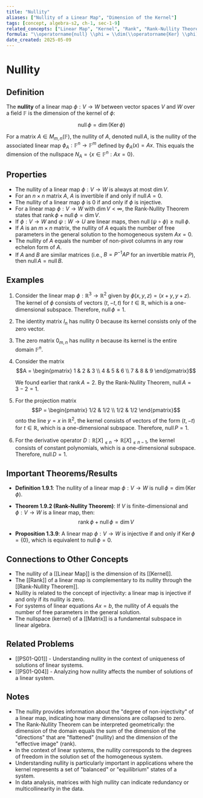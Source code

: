 ```yaml
---
title: "Nullity"
aliases: ["Nullity of a Linear Map", "Dimension of the Kernel"]
tags: [concept, algebra-s2, ch-1, sec-1-9]
related_concepts: ["Linear Map", "Kernel", "Rank", "Rank-Nullity Theorem", "Matrix"]
formula: "\\operatorname{null} \\phi = \\dim(\\operatorname{Ker} \\phi)"
date_created: 2025-05-09
---
```


# Nullity

## Definition
The **nullity** of a linear map $\phi: V \rightarrow W$ between vector spaces $V$ and $W$ over a field $\mathbb{F}$ is the dimension of the kernel of $\phi$:

$$\operatorname{null} \phi = \dim(\operatorname{Ker} \phi)$$

For a matrix $A \in M_{m,n}(\mathbb{F})$, the nullity of $A$, denoted $\operatorname{null} A$, is the nullity of the associated linear map $\phi_A: \mathbb{F}^n \rightarrow \mathbb{F}^m$ defined by $\phi_A(x) = Ax$. This equals the dimension of the nullspace $N_A = \{x \in \mathbb{F}^n : Ax = 0\}$.

## Properties
- The nullity of a linear map $\phi: V \rightarrow W$ is always at most $\dim V$.
- For an $n \times n$ matrix $A$, $A$ is invertible if and only if $\operatorname{null} A = 0$.
- The nullity of a linear map $\phi$ is 0 if and only if $\phi$ is injective.
- For a linear map $\phi: V \rightarrow W$ with $\dim V < \infty$, the Rank-Nullity Theorem states that $\operatorname{rank} \phi + \operatorname{null} \phi = \dim V$.
- If $\phi: V \rightarrow W$ and $\psi: W \rightarrow U$ are linear maps, then $\operatorname{null}(\psi \circ \phi) \geq \operatorname{null} \phi$.
- If $A$ is an $m \times n$ matrix, the nullity of $A$ equals the number of free parameters in the general solution to the homogeneous system $Ax = 0$.
- The nullity of $A$ equals the number of non-pivot columns in any row echelon form of $A$.
- If $A$ and $B$ are similar matrices (i.e., $B = P^{-1}AP$ for an invertible matrix $P$), then $\operatorname{null} A = \operatorname{null} B$.

## Examples
1. Consider the linear map $\phi: \mathbb{R}^3 \rightarrow \mathbb{R}^2$ given by $\phi(x, y, z) = (x + y, y + z)$. The kernel of $\phi$ consists of vectors $(t, -t, t)$ for $t \in \mathbb{R}$, which is a one-dimensional subspace. Therefore, $\operatorname{null} \phi = 1$.

2. The identity matrix $I_n$ has nullity 0 because its kernel consists only of the zero vector.

3. The zero matrix $0_{m,n}$ has nullity $n$ because its kernel is the entire domain $\mathbb{F}^n$.

4. Consider the matrix 
   $$A = \begin{pmatrix} 1 & 2 & 3 \\ 4 & 5 & 6 \\ 7 & 8 & 9 \end{pmatrix}$$
   
   We found earlier that $\operatorname{rank} A = 2$. By the Rank-Nullity Theorem, $\operatorname{null} A = 3 - 2 = 1$.

5. For the projection matrix 
   $$P = \begin{pmatrix} 1/2 & 1/2 \\ 1/2 & 1/2 \end{pmatrix}$$
   onto the line $y = x$ in $\mathbb{R}^2$, the kernel consists of vectors of the form $(t, -t)$ for $t \in \mathbb{R}$, which is a one-dimensional subspace. Therefore, $\operatorname{null} P = 1$.

6. For the derivative operator $D: \mathbb{R}[X]_{\leq n} \rightarrow \mathbb{R}[X]_{\leq n-1}$, the kernel consists of constant polynomials, which is a one-dimensional subspace. Therefore, $\operatorname{null} D = 1$.

## Important Theorems/Results
- **Definition 1.9.1**: The nullity of a linear map $\phi: V \rightarrow W$ is $\operatorname{null} \phi = \dim(\operatorname{Ker} \phi)$.

- **Theorem 1.9.2 (Rank-Nullity Theorem)**: If $V$ is finite-dimensional and $\phi: V \rightarrow W$ is a linear map, then:
  $$\operatorname{rank} \phi + \operatorname{null} \phi = \dim V$$
  
- **Proposition 1.3.9**: A linear map $\phi: V \rightarrow W$ is injective if and only if $\operatorname{Ker} \phi = \{0\}$, which is equivalent to $\operatorname{null} \phi = 0$.

## Connections to Other Concepts
- The nullity of a [[Linear Map]] is the dimension of its [[Kernel]].
- The [[Rank]] of a linear map is complementary to its nullity through the [[Rank-Nullity Theorem]].
- Nullity is related to the concept of injectivity: a linear map is injective if and only if its nullity is zero.
- For systems of linear equations $Ax = b$, the nullity of $A$ equals the number of free parameters in the general solution.
- The nullspace (kernel) of a [[Matrix]] is a fundamental subspace in linear algebra.

## Related Problems
- [[PS01-Q01]] - Understanding nullity in the context of uniqueness of solutions of linear systems.
- [[PS01-Q04]] - Analyzing how nullity affects the number of solutions of a linear system.

## Notes
- The nullity provides information about the "degree of non-injectivity" of a linear map, indicating how many dimensions are collapsed to zero.
- The Rank-Nullity Theorem can be interpreted geometrically: the dimension of the domain equals the sum of the dimension of the "directions" that are "flattened" (nullity) and the dimension of the "effective image" (rank).
- In the context of linear systems, the nullity corresponds to the degrees of freedom in the solution set of the homogeneous system.
- Understanding nullity is particularly important in applications where the kernel represents a set of "balanced" or "equilibrium" states of a system.
- In data analysis, matrices with high nullity can indicate redundancy or multicollinearity in the data.
